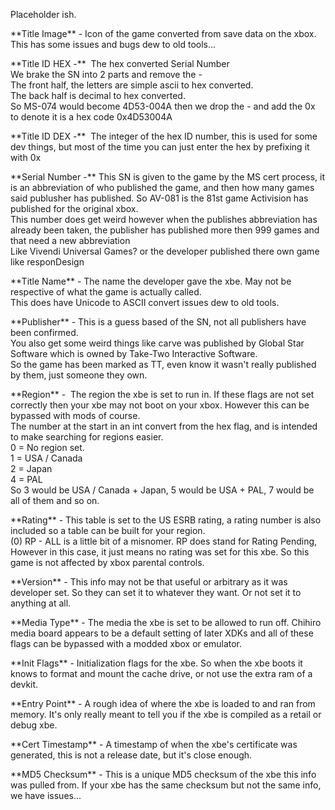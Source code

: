 Placeholder ish.

\*\*Title Image\*\* - Icon of the game converted from save data on the xbox. This has some issues and bugs dew to old tools...  

\*\*Title ID HEX -\*\*  The hex converted Serial Number  
We brake the SN into 2 parts and remove the -  
The front half, the letters are simple ascii to hex converted.  
The back half is decimal to hex converted.  
So MS-074 would become 4D53-004A then we drop the - and add the 0x to denote it is a hex code 0x4D53004A

\*\*Title ID DEX -\*\*  The integer of the hex ID number, this is used for some dev things, but most of the time you can just enter the hex by prefixing it with 0x

\*\*Serial Number -\*\* This SN is given to the game by the MS cert process, it is an abbreviation of who published the game, and then how many games  
said publusher has published. So AV-081 is the 81st game Activision has published for the original xbox.  
This number does get weird however when the publishes abbreviation has already been taken, the publisher has published more then 999 games and that need a new abbreviation  
Like Vivendi Universal Games? or the developer published there own game like responDesign

\*\*Title Name\*\* - The name the developer gave the xbe. May not be respective of what the game is actually called.  
This does have Unicode to ASCII convert issues dew to old tools.  

\*\*Publisher\*\* - This is a guess based of the SN, not all publishers have been confirmed.    
You also get some weird things like carve was published by Global Star Software which is owned by Take-Two Interactive Software.  
So the game has been marked as TT, even know it wasn't really published by them, just someone they own.

\*\*Region\*\* -  The region the xbe is set to run in. If these flags are not set correctly then your xbe may not boot on your xbox. However this can be bypassed with mods of course.  
The number at the start in an int convert from the hex flag, and is intended to make searching for regions easier.  
0 = No region set.  
1 = USA / Canada  
2 = Japan  
4 = PAL  
So 3 would be USA / Canada + Japan, 5 would be USA + PAL, 7 would be all of them and so on.

\*\*Rating\*\* - This table is set to the US ESRB rating, a rating number is also included so a table can be built for your region.    
(0) RP - ALL is a little bit of a misnomer. RP does stand for Rating Pending, However in this case, it just means no rating was set for this xbe. So this game is not affected by xbox parental controls.

\*\*Version\*\* - This info may not be that useful or arbitrary as it was developer set. So they can set it to whatever they want. Or not set it to anything at all.  

\*\*Media Type\*\* - The media the xbe is set to be allowed to run off. Chihiro media board appears to be a default setting of later XDKs and all of these flags can be bypassed with a modded xbox or emulator.  

\*\*Init Flags\*\* - Initialization flags for the xbe. So when the xbe boots it knows to format and mount the cache drive, or not use the extra ram of a devkit.  

\*\*Entry Point\*\* - A rough idea of where the xbe is loaded to and ran from memory. It's only really meant to tell you if the xbe is compiled as a retail or debug xbe. 

\*\*Cert Timestamp\*\* - A timestamp of when the xbe's certificate was generated, this is not a release date, but it's close enough. 

\*\*MD5 Checksum\*\* - This is a unique MD5 checksum of the xbe this info was pulled from. If your xbe has the same checksum but not the same info, we have issues...
